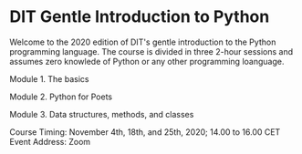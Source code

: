 # DIT Gentle Introduction to Python

Welcome to the 2020 edition of DIT's gentle introduction to the Python 
programming language. The course is divided in three 2-hour sessions and 
assumes zero knowlede of Python or any other programming loanguage.


Module 1. The basics

Module 2. Python for Poets

Module 3. Data structures, methods, and classes

Course Timing: November 4th, 18th, and 25th, 2020; 14.00 to 16.00 CET
Event Address: Zoom
